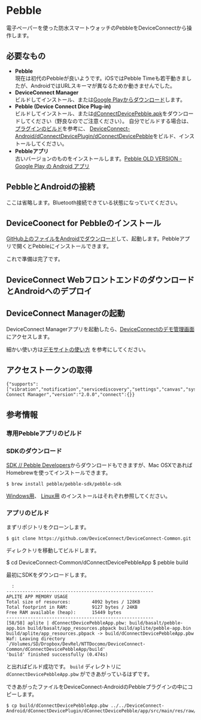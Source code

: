 # Pebble

電子ペーパーを使った防水スマートウォッチのPebbleをDeviceConnectから操作します。

## 必要なもの

- **Pebble**  
現在は初代のPebbleが良いようです。iOSではPebble Timeも若干動きましたが、AndroidではURLスキーマが異なるためか動きませんでした。
- **DeviceConnect Manager**  
ビルドしてインストール、または[Google Playからダウンロード](https://play.google.com/store/apps/details?id=org.deviceconnect.android.manager&hl=ja)します。
- **Pebble (Device Connect Dice Plug-in)**  
ビルドしてインストール、または[dConnectDevicePebble.apk](https://github.com/DeviceConnectUsers/deviceconnectusers.github.io/releases/download/0.1/dConnectDevicePebble.apk)をダウンロードしてください（野良なのでご注意ください）。 自分でビルドする場合は、[プラグインのビルド](/android/plugin/)を参考に、 [DeviceConnect-Android/dConnectDevicePlugin/dConnectDevicePebble](https://github.com/DeviceConnect/DeviceConnect-Android/tree/master/dConnectDevicePlugin/dConnectDevicePebble)をビルド、インストールしてください。
- **Pebbleアプリ**  
古いバージョンのものをインストールします。[Pebble OLD VERSION - Google Play の Android アプリ](https://play.google.com/store/apps/details?id=com.getpebble.android&hl=ja)

## PebbleとAndroidの接続

ここは省略します。Bluetooth接続できている状態になっていてください。

## DeviceCoonect for Pebbleのインストール

[GitHub上のファイルをAndroidでダウンロード](https://github.com/DeviceConnect/DeviceConnect-Android/raw/master/dConnectDevicePlugin/dConnectDevicePebble/app/src/main/res/raw/dc_pebble.pbw)して、起動します。Pebbleアプリで開くとPebbleにインストールできます。

これで準備は完了です。

## DeviceConnect WebフロントエンドのダウンロードとAndroidへのデプロイ

## DeviceConnect Managerの起動

DeviceConnect Managerアプリを起動したら、[DeviceConnectのデモ管理画面](http://deviceconnectusers.github.io/manager/) にアクセスします。

細かい使い方は[デモサイトの使い方](../../demosite) を参考にしてください。

## アクセストークンの取得

```
{"supports":["vibration","notification","servicediscovery","settings","canvas","system","serviceinformation","keyevent","deviceorientation","authorization","battery"],"result":0,"product":"Device Connect Manager","version":"2.0.0","connect":{}}
```

## 参考情報

### 専用Pebbleアプリのビルド

### SDKのダウンロード

[SDK // Pebble Developers](https://developer.pebble.com/sdk/)からダウンロードもできますが、Mac OSXであればHomebrewを使ってインストールできます。

```
$ brew install pebble/pebble-sdk/pebble-sdk
```

[Windows用](https://developer.pebble.com/sdk/install/windows/)、 [Linux用](https://developer.pebble.com/sdk/install/linux/) のインストールはそれぞれ参照してください。

### アプリのビルド

まずリポジトリをクローンします。

```
$ git clone https://github.com/DeviceConnect/DeviceConnect-Common.git
```

ディレクトリを移動してビルドします。

  $ cd DeviceConnect-Common/dConnectDevicePebbleApp
  $ pebble build

最初にSDKをダウンロードします。

```
  :
-------------------------------------------------------
APLITE APP MEMORY USAGE
Total size of resources:        4092 bytes / 128KB
Total footprint in RAM:         9127 bytes / 24KB
Free RAM available (heap):      15449 bytes
------------------------------------------------------- 
[58/58] aplite | dConnectDevicePebbleApp.pbw: build/basalt/pebble-app.bin build/basalt/app_resources.pbpack build/aplite/pebble-app.bin build/aplite/app_resources.pbpack -> build/dConnectDevicePebbleApp.pbw
Waf: Leaving directory `/Volumes/SD/Dropbox/DevRel/NTTDocomo/DeviceConnect-Common/dConnectDevicePebbleApp/build'
'build' finished successfully (0.474s)
```

と出ればビルド成功です。 `build` ディレクトリに `dConnectDevicePebbleApp.pbw` ができあがっているはずです。


できあがったファイルをDeviceConnect-AndroidのPebbleプラグインの中にコピーします。

```
$ cp build/dConnectDevicePebbleApp.pbw ../../DeviceConnect-Android/dConnectDevicePlugin/dConnectDevicePebble/app/src/main/res/raw/dc_pebble.pbw 
```
